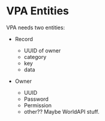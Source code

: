 VPA Entities
====

VPA needs two entities:

- Record
  - UUID of owner
  - category
  - key
  - data

- Owner
  - UUID
  - Password
  - Permission
  - other?? Maybe WorldAPI stuff.

